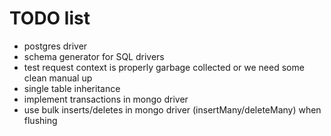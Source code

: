 # TODO list

- postgres driver
- schema generator for SQL drivers
- test request context is properly garbage collected or we need some clean manual up
- single table inheritance
- implement transactions in mongo driver
- use bulk inserts/deletes in mongo driver (insertMany/deleteMany) when flushing
